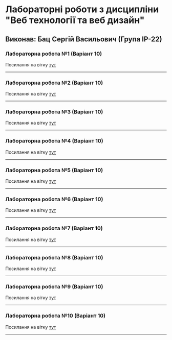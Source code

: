 # Лабораторні роботи з дисципліни "Веб технології та веб дизайн"

## Виконав: Бац Сергій Васильович (Група ІР-22)

### Лабораторна робота №1 (Варіант 10)
Посилання на вітку [тут](https://github.com/serejek2004/WebLab/tree/lab_1)

***
### Лабораторна робота №2 (Варіант 10)
Посилання на вітку [тут](https://github.com/serejek2004/WebLab/tree/lab_2)

***
### Лабораторна робота №3 (Варіант 10)
Посилання на вітку [тут](https://github.com/serejek2004/WebLab/tree/lab_3)

***
### Лабораторна робота №4 (Варіант 10)
Посилання на вітку [тут](https://github.com/serejek2004/WebLab/tree/lab_4)

***
### Лабораторна робота №5 (Варіант 10)
Посилання на вітку [тут](https://github.com/serejek2004/WebLab/tree/lab_5)

***
### Лабораторна робота №6 (Варіант 10)
Посилання на вітку [тут](https://github.com/serejek2004/WebLab/tree/lab_6)

***
### Лабораторна робота №7 (Варіант 10)
Посилання на вітку [тут](https://github.com/serejek2004/WebLab/tree/lab_7)

***
### Лабораторна робота №8 (Варіант 10)
Посилання на вітку [тут](https://github.com/serejek2004/WebLab/tree/lab_8)

***
### Лабораторна робота №9 (Варіант 10)
Посилання на вітку [тут](https://github.com/serejek2004/WebLab/tree/lab_9)

***
### Лабораторна робота №10 (Варіант 10)
Посилання на вітку [тут](https://github.com/serejek2004/WebLab/tree/lab_10)

***

